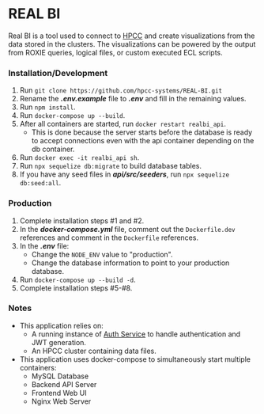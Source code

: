 # REAL BI

Real BI is a tool used to connect to [HPCC](https://hpccsystems.com/) and create visualizations from the data stored in the clusters. The visualizations can be powered by the output from ROXIE queries, logical files, or custom executed ECL scripts.

### Installation/Development

1. Run `git clone https://github.com/hpcc-systems/REAL-BI.git`
2. Rename the **_.env.example_** file to **_.env_** and fill in the remaining values.
3. Run `npm install`.
4. Run `docker-compose up --build`.
5. After all containers are started, run `docker restart realbi_api`.
   - This is done because the server starts before the database is ready to accept connections even with the api container depending on the db container.
6. Run `docker exec -it realbi_api sh`.
7. Run `npx sequelize db:migrate` to build database tables.
8. If you have any seed files in **_api/src/seeders_**, run `npx sequelize db:seed:all`.

### Production

1. Complete installation steps #1 and #2.
2. In the **_docker-compose.yml_** file, comment out the `Dockerfile.dev` references and comment in the `Dockerfile` references.
3. In the **_.env_** file:
   - Change the `NODE_ENV` value to "production".
   - Change the database information to point to your production database.
4. Run `docker-compose up --build -d`.
5. Complete installation steps #5-#8.

### Notes

- This application relies on:
  - A running instance of [Auth Service](https://github.com/hpcc-systems/Auth-Service) to handle authentication and JWT generation.
  - An HPCC cluster containing data files.
- This application uses docker-compose to simultaneously start multiple containers:
  - MySQL Database
  - Backend API Server
  - Frontend Web UI
  - Nginx Web Server
